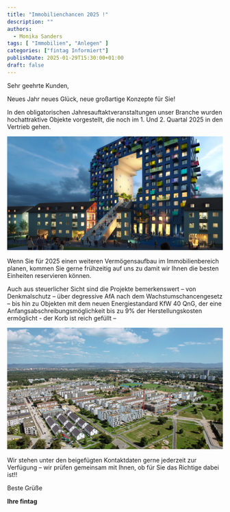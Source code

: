 ```yaml
---
title: "Immobilienchancen 2025 !"
description: ""
authors:
  - Monika Sanders
tags: [ "Immobilien", "Anlegen" ]
categories: ["fintag Informiert"]
publishDate: 2025-01-29T15:30:00+01:00
draft: false
---
```

Sehr geehrte Kunden,

Neues Jahr neues Glück, neue großartige Konzepte für Sie!

In den obligatorischen Jahresauftaktveranstaltungen unser Branche wurden hochattraktive Objekte vorgestellt, die noch im 1. Und 2. Quartal 2025 in den Vertrieb gehen.

![](_img1.jpg)

Wenn Sie für 2025 einen weiteren Vermögensaufbau im Immobilienbereich planen, kommen Sie gerne frühzeitig auf uns zu damit wir Ihnen die besten Einheiten reservieren können.

Auch aus steuerlicher Sicht sind die Projekte bemerkenswert – von Denkmalschutz – über degressive AfA nach dem Wachstumschancengesetz – bis hin zu Objekten mit dem neuen Energiestandard KfW 40 QnG, der eine Anfangsabschreibungsmöglichkeit bis zu 9% der Herstellungskosten ermöglicht - der Korb ist reich gefüllt –

![](_img2.jpg)

Wir stehen unter den beigefügten Kontaktdaten gerne jederzeit zur Verfügung – wir prüfen gemeinsam mit Ihnen, ob für Sie das Richtige dabei ist!!

Beste Grüße

**Ihre fintag**
